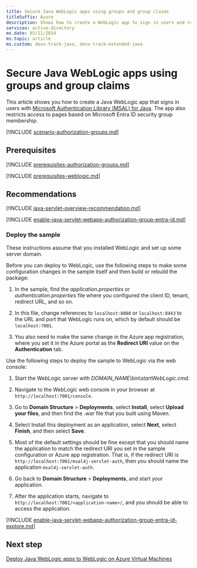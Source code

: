 ```yaml
---
title: Secure Java WebLogic apps using groups and group claims
titleSuffix: Azure
description: Shows how to create a WebLogic app to sign in users and restrict access to pages using security groups and group claims with the Microsoft identity platform.
services: active-directory
ms.date: 03/11/2024
ms.topic: article
ms.custom: devx-track-java, devx-track-extended-java
---
```


# Secure Java WebLogic apps using groups and group claims

This article shows you how to create a Java WebLogic app that signs in users with [Microsoft Authentication Library (MSAL) for Java](https://github.com/AzureAD/microsoft-authentication-library-for-java). The app also restricts access to pages based on Microsoft Entra ID security group membership.

[!INCLUDE [scenario-authorization-groups.md](includes/scenario-authorization-groups.md)]

## Prerequisites

[!INCLUDE [prerequisites-authorization-groups.md](includes/prerequisites-authorization-groups.md)]

[!INCLUDE [prerequisites-weblogic.md](includes/prerequisites-weblogic.md)]

## Recommendations

[!INCLUDE [java-servlet-overview-recommendation.md](includes/java-servlet-overview-recommendation.md)]

[!INCLUDE [enable-java-servlet-webapp-authorization-group-entra-id.md](includes/enable-java-servlet-webapp-authorization-group-entra-id.md)]

### Deploy the sample

These instructions assume that you installed WebLogic and set up some server domain.

Before you can deploy to WebLogic, use the following steps to make some configuration changes in the sample itself and then build or rebuild the package:

1. In the sample, find the *application.properties* or *authentication.properties* file where you configured the client ID, tenant, redirect URL, and so on.

1. In this file, change references to `localhost:8080` or `localhost:8443` to the URL and port that WebLogic runs on, which by default should be `localhost:7001`.

1. You also need to make the same change in the Azure app registration, where you set it in the Azure portal as the **Redirect URI** value on the **Authentication** tab.

Use the following steps to deploy the sample to WebLogic via the web console:

1. Start the WebLogic server with *DOMAIN_NAME\bin\startWebLogic.cmd*.

1. Navigate to the WebLogic web console in your browser at `http://localhost:7001/console`.

1. Go to **Domain Structure** > **Deployments**, select **Install**, select **Upload your files**, and then find the *.war* file that you built using Maven.

1. Select Install this deployment as an application, select **Next**, select **Finish**, and then select **Save**.

1. Most of the default settings should be fine except that you should name the application to match the redirect URI you set in the sample configuration or Azure app registration. That is, if the redirect URI is `http://localhost:7001/msal4j-servlet-auth`, then you should name the application `msal4j-servlet-auth`.

1. Go back to **Domain Structure** > **Deployments**, and start your application.

1. After the application starts, navigate to `http://localhost:7001/<application-name>/`, and you should be able to access the application.

[!INCLUDE [enable-java-servlet-webapp-authorization-group-entra-id-explore.md](includes/enable-java-servlet-webapp-authorization-group-entra-id-explore.md)]

## Next step

[Deploy Java WebLogic apps to WebLogic on Azure Virtual Machines](deploy-weblogic-to-vm.md)
